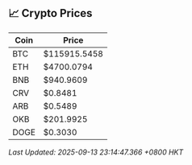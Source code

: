 ## 📈 Crypto Prices

| Coin | Price |
| ---- | ----- |
| BTC | $115915.5458 |
| ETH | $4700.0794 |
| BNB | $940.9609 |
| CRV | $0.8481 |
| ARB | $0.5489 |
| OKB | $201.9925 |
| DOGE | $0.3030 |

_Last Updated: 2025-09-13 23:14:47.366 +0800 HKT_